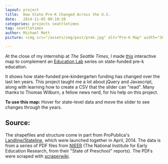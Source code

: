 ```yaml
---
layout: project
title:  How State Pre-K Changed Across the U.S.
date:   2014-11-05 00:10:20
categories: projects seattletimes
tag: seattletimes
author: Michael Mott
picture: <img src="/assets/img/post/prek.jpg" alt="Pre-K Map" width="300">

---
```


At the close of my internship at <em>The Seattle Times</em>, I made <a href="http://seattletimes.com/html/localpages/2024591614_preschool-enrollment-changes.html">this</a> interactive map to complement an <a href="http://blogs.seattletimes.com/educationlab/">Education Lab</a> series on state-funded pre-k education. 

It shows how state-funded pre-kindergarten funding has changed over the last ten years. This project taught me a lot about jQuery and Javascript, along with learning how to create a CSV that the slider can "read". Many thanks to Thomas Wilburn, a fellow news nerd, for his help on this project.

<b>To use this map:</b> Hover for state-level data and move the slider to see changes through the years. 

<div id="pym-pre-k"></div>
<script src="/assets/code/pre-k-map/lib/pym.js"></script>
<script>
    var pymParent = new pym.Parent('pym-pre-k', '/assets/code/pre-k-map/index.html', {});
</script>

<h2>Source:</h2>
The shapefiles and structure come in part from ProPublica's <a href="http://www.propublica.org/nerds/item/introducing-landline-and-stateline-two-tools-for-quick-vector-maps-in-your-">Landline/Stateline</a>, which were launched together in April, 2014. The data is from a series of PDF files from <a href="http://nieer.org/publications/annual-state-pre-k-reports-state-preschool-yearbooks">NIEER</a> (The National Institute for Early Education Research, from their "State of Preschool" reports). The PDFs were scraped with <a href="https://scraperwiki.com/">scraperwiki</a>. 